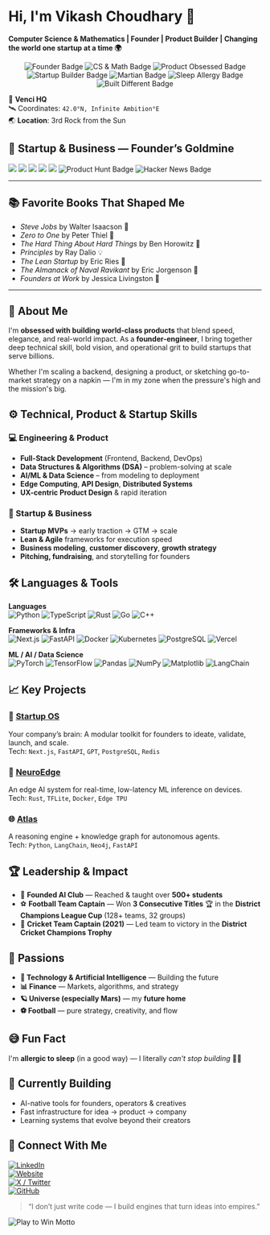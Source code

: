 # Hi, I'm Vikash Choudhary 👋
**Computer Science & Mathematics | Founder | Product Builder | Changing the world one startup at a time 🌍**

<div align="center">
  <img src="https://img.shields.io/badge/Founder-%F0%9F%92%BC-blue" alt="Founder Badge" />
  <img src="https://img.shields.io/badge/CS%20%26%20Math-%E2%9C%94%EF%B8%8F-critical" alt="CS & Math Badge" />
  <img src="https://img.shields.io/badge/Product%20Obsessed-%F0%9F%94%A5-critical" alt="Product Obsessed Badge" />
  <img src="https://img.shields.io/badge/Startup%20Builder-%F0%9F%9A%80-informational" alt="Startup Builder Badge" />
  <img src="https://img.shields.io/badge/Future%20Martian-%F0%9F%9A%80%E2%9A%A1-red" alt="Martian Badge" />
  <img src="https://img.shields.io/badge/Allergic%20to%20Sleep-%F0%9F%92%8A-darkgreen" alt="Sleep Allergy Badge" />
  <img src="https://img.shields.io/badge/Built%20Different-%F0%9F%A6%84%20%E2%86%92%20%F0%9F%92%B0-orange" alt="Built Different Badge" />
</div>







📍 **Venci HQ**  
🛰️ Coordinates: `42.0°N, Infinite Ambition°E`  
🌏 **Location**: 3rd Rock from the Sun


## 💼 Startup & Business — Founder’s Goldmine

<div align="left">
  <img src="https://img.shields.io/badge/-Y%20Combinator-FF6600?style=flat-square&logo=ycombinator&logoColor=white" />
  <img src="https://img.shields.io/badge/-TechCrunch-0F9D58?style=flat-square&logo=techcrunch&logoColor=white" />
  <img src="https://img.shields.io/badge/-a16z-000000?style=flat-square&logo=Andreessen-Horowitz&logoColor=white" />
  <img src="https://img.shields.io/badge/-Techstars-0A2640?style=flat-square&logo=techstars&logoColor=white" />
  <img src="https://img.shields.io/badge/-Founders%20Fund-000000?style=flat-square&logo=founders-fund&logoColor=white" />
  <img src="https://img.shields.io/badge/Product%20Hunt-DA552F?style=flat-square&logo=product-hunt&logoColor=white" alt="Product Hunt Badge" />
  <img src="https://img.shields.io/badge/Hacker%20News-FF6600?style=flat-square&logo=ycombinatornews&logoColor=white" alt="Hacker News Badge" />
</div>

---

## 📚 Favorite Books That Shaped Me

- *Steve Jobs* by Walter Isaacson 🍎  
- *Zero to One* by Peter Thiel 🔭  
- *The Hard Thing About Hard Things* by Ben Horowitz 🔨  
- *Principles* by Ray Dalio 💡  
- *The Lean Startup* by Eric Ries 🚀  
- *The Almanack of Naval Ravikant* by Eric Jorgenson 🎯  
- *Founders at Work* by Jessica Livingston 🧠  

---

## 🧠 About Me

I'm **obsessed with building world-class products** that blend speed, elegance, and real-world impact. As a **founder-engineer**, I bring together deep technical skill, bold vision, and operational grit to build startups that serve billions.

Whether I'm scaling a backend, designing a product, or sketching go-to-market strategy on a napkin — I'm in my zone when the pressure's high and the mission's big.



## ⚙️ Technical, Product & Startup Skills

### 💻 Engineering & Product
- **Full-Stack Development** (Frontend, Backend, DevOps)
- **Data Structures & Algorithms (DSA)** – problem-solving at scale
- **AI/ML & Data Science** – from modeling to deployment
- **Edge Computing**, **API Design**, **Distributed Systems**
- **UX-centric Product Design** & rapid iteration

### 🚀 Startup & Business
- **Startup MVPs** → early traction → GTM → scale
- **Lean & Agile** frameworks for execution speed
- **Business modeling**, **customer discovery**, **growth strategy**
- **Pitching, fundraising**, and storytelling for founders



## 🛠️ Languages & Tools

**Languages**  
![Python](https://img.shields.io/badge/-Python-3776AB?style=flat&logo=python&logoColor=white)
![TypeScript](https://img.shields.io/badge/-TypeScript-3178C6?style=flat&logo=typescript&logoColor=white)
![Rust](https://img.shields.io/badge/-Rust-000000?style=flat&logo=rust&logoColor=white)
![Go](https://img.shields.io/badge/-Go-00ADD8?style=flat&logo=go&logoColor=white)
![C++](https://img.shields.io/badge/-C++-00599C?style=flat&logo=c%2B%2B&logoColor=white)

**Frameworks & Infra**  
![Next.js](https://img.shields.io/badge/-Next.js-000000?style=flat&logo=next.js)
![FastAPI](https://img.shields.io/badge/-FastAPI-009688?style=flat&logo=fastapi&logoColor=white)
![Docker](https://img.shields.io/badge/-Docker-2496ED?style=flat&logo=docker&logoColor=white)
![Kubernetes](https://img.shields.io/badge/-Kubernetes-326CE5?style=flat&logo=kubernetes&logoColor=white)
![PostgreSQL](https://img.shields.io/badge/-PostgreSQL-336791?style=flat&logo=postgresql&logoColor=white)
![Vercel](https://img.shields.io/badge/-Vercel-000000?style=flat&logo=vercel)

**ML / AI / Data Science**  
![PyTorch](https://img.shields.io/badge/-PyTorch-EE4C2C?style=flat&logo=pytorch&logoColor=white)
![TensorFlow](https://img.shields.io/badge/-TensorFlow-FF6F00?style=flat&logo=tensorflow&logoColor=white)
![Pandas](https://img.shields.io/badge/-Pandas-150458?style=flat&logo=pandas&logoColor=white)
![NumPy](https://img.shields.io/badge/-NumPy-013243?style=flat&logo=numpy&logoColor=white)
![Matplotlib](https://img.shields.io/badge/-Matplotlib-11557C?style=flat&logo=matplotlib)
![LangChain](https://img.shields.io/badge/-LangChain-black?style=flat&logo=data:image/svg+xml;base64,&logoColor=white)


## 📈 Key Projects

### 🚧 [Startup OS](https://github.com/yourusername/startup-os)  
Your company’s brain: A modular toolkit for founders to ideate, validate, launch, and scale.  
Tech: `Next.js`, `FastAPI`, `GPT`, `PostgreSQL`, `Redis`

### 🤖 [NeuroEdge](https://github.com/yourusername/neuroedge)  
An edge AI system for real-time, low-latency ML inference on devices.  
Tech: `Rust`, `TFLite`, `Docker`, `Edge TPU`

### 🌐 [Atlas](https://github.com/yourusername/atlas)  
A reasoning engine + knowledge graph for autonomous agents.  
Tech: `Python`, `LangChain`, `Neo4j`, `FastAPI`



## 🏆 Leadership & Impact

- 🧠 **Founded AI Club** — Reached & taught over **500+ students**
- ⚽ **Football Team Captain** — Won **3 Consecutive Titles** 🏆 in the **District Champions League Cup** (128+ teams, 32 groups)
- 🏏 **Cricket Team Captain (2021)** — Led team to victory in the **District Cricket Champions Trophy**


## 🌌 Passions

- **🚀 Technology & Artificial Intelligence** — Building the future  
- **📊 Finance** — Markets, algorithms, and strategy  
- **🪐 Universe (especially Mars)** — my **future home**  
- **⚽ Football** — pure strategy, creativity, and flow


## 😅 Fun Fact

I'm **allergic to sleep** (in a good way) — I literally *can't stop building* 🚫🛌


## 🔭 Currently Building

- AI-native tools for founders, operators & creatives  
- Fast infrastructure for idea → product → company  
- Learning systems that evolve beyond their creators  


## 📡 Connect With Me

[![LinkedIn](https://img.shields.io/badge/-LinkedIn-0077B5?style=flat&logo=linkedin&logoColor=white)](https://linkedin.com/in/yourusername)  
[![Website](https://img.shields.io/badge/-Website-000000?style=flat&logo=About.me&logoColor=white)](https://vikashchoudhary.com)  
[![X / Twitter](https://img.shields.io/badge/-@yourhandle-1DA1F2?style=flat&logo=twitter&logoColor=white)](https://twitter.com/im_vrts)  
[![GitHub](https://img.shields.io/badge/-GitHub-181717?style=flat&logo=github&logoColor=white)](https://github.com/vencisol)


> “I don’t just write code — I build engines that turn ideas into empires.”

<img src="https://img.shields.io/badge/I%20live%20by%20this-%22Play%20to%20win%20or%20don%27t%20play%20at%20all.%22-red?style=for-the-badge&logo=target&logoColor=white" alt="Play to Win Motto" />


